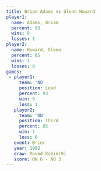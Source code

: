 ```yaml
---
title: Brian Adams vs Glenn Howard
player1:             
  name: Adams, Brian 
  percent: 93        
  wins: 0            
  losses: 1          
player2:             
  name: Howard, Glenn
  percent: 85        
  wins: 1            
  losses: 0          
games:
 - player1:        
     team: 'NO'    
     position: Lead
     percent: 93   
     win: 0        
     loss: 1       
   player2:         
     team: 'ON'     
     position: Third
     percent: 85    
     win: 1         
     loss: 0        
   event: Brier        
   year: 1992          
   draw: Round Robin(9)
   score: ON 6 - NO 3  
---
```

